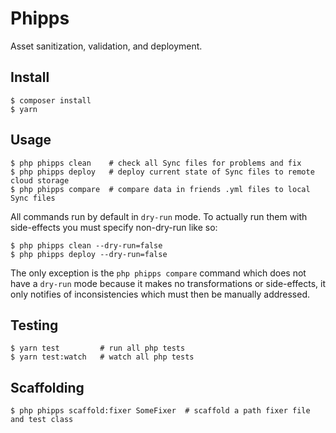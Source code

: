 # Phipps

Asset sanitization, validation, and deployment.

## Install

```SH
$ composer install
$ yarn
```

## Usage

```SH
$ php phipps clean    # check all Sync files for problems and fix
$ php phipps deploy   # deploy current state of Sync files to remote cloud storage
$ php phipps compare  # compare data in friends .yml files to local Sync files
```

All commands run by default in `dry-run` mode.  To actually run them with side-effects you must specify non-dry-run like so:

```SH
$ php phipps clean --dry-run=false
$ php phipps deploy --dry-run=false
```

The only exception is the `php phipps compare` command which does not have a `dry-run` mode because it makes no transformations or side-effects, it only notifies of inconsistencies which must then be manually addressed.

## Testing

```SH
$ yarn test         # run all php tests
$ yarn test:watch   # watch all php tests
```

## Scaffolding

```SH
$ php phipps scaffold:fixer SomeFixer  # scaffold a path fixer file and test class
```
